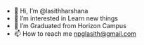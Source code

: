 - 👋 Hi, I’m @lasithharshana
- 👀 I’m interested in Learn new things
- 🌱 I’m Graduated from Horizon Campus 
- 📫 How to reach me npglasith@gmail.com

<!---
lasithharshana/lasithharshana is a ✨ special ✨ repository because its `README.md` (this file) appears on your GitHub profile.
You can click the Preview link to take a look at your changes.
--->
